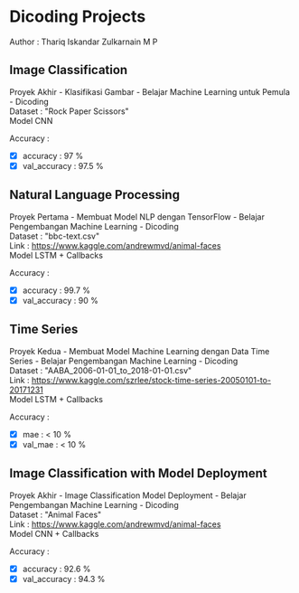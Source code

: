 # Dicoding Projects
Author : Thariq Iskandar Zulkarnain M P

## Image Classification
Proyek Akhir - Klasifikasi Gambar - Belajar Machine Learning untuk Pemula - Dicoding \
Dataset : "Rock Paper Scissors" \
Model CNN

Accuracy :
- [x] accuracy     : 97 %
- [x] val_accuracy : 97.5 %

## Natural Language Processing
Proyek Pertama - Membuat Model NLP dengan TensorFlow - Belajar Pengembangan Machine Learning - Dicoding \
Dataset : "bbc-text.csv" \
Link : https://www.kaggle.com/andrewmvd/animal-faces \
Model LSTM + Callbacks

Accuracy :
- [x] accuracy     : 99.7 %
- [x] val_accuracy : 90 %

## Time Series
Proyek Kedua - Membuat Model Machine Learning dengan Data Time Series - Belajar Pengembangan Machine Learning - Dicoding \
Dataset : "AABA_2006-01-01_to_2018-01-01.csv" \
Link : https://www.kaggle.com/szrlee/stock-time-series-20050101-to-20171231 \
Model LSTM + Callbacks

Accuracy :
- [x] mae     : < 10 %
- [x] val_mae : < 10 %

## Image Classification with Model Deployment
Proyek Akhir - Image Classification Model Deployment - Belajar Pengembangan Machine Learning - Dicoding \
Dataset : "Animal Faces" \
Link : https://www.kaggle.com/andrewmvd/animal-faces \
Model CNN + Callbacks

Accuracy :
- [x] accuracy     : 92.6 %
- [x] val_accuracy : 94.3 %
